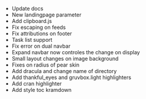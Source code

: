 - Update docs
- New landingpage parameter
- Add clipboard.js
- Fix escaping on feeds
- Fix attributions on footer
- Task list support
- Fix error on dual navbar
- Expand navbar now controles the change on display
- Small layout changes on image background
- Fixes on radius of pear skin
- Add dracula and change name of directory
- Add thankful_eyes and gruvbox.light highlighters
- Add cran highlighter
- Add style toc kramdown